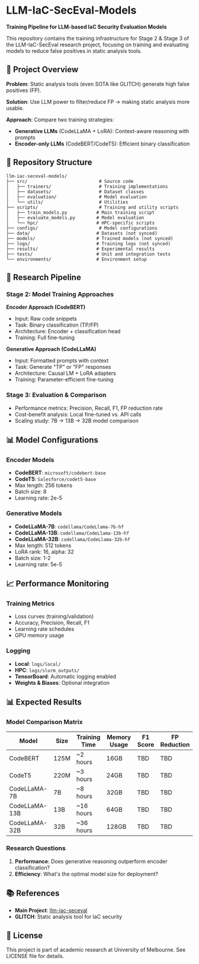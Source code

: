 # LLM-IaC-SecEval-Models

**Training Pipeline for LLM-based IaC Security Evaluation Models**

This repository contains the training infrastructure for Stage 2 & Stage 3 of the LLM-IaC-SecEval research project, focusing on training and evaluating models to reduce false positives in static analysis tools.

## 🎯 Project Overview

**Problem**: Static analysis tools (even SOTA like GLITCH) generate high false positives (FP).

**Solution**: Use LLM power to filter/reduce FP → making static analysis more usable.

**Approach**: Compare two training strategies:

- **Generative LLMs** (CodeLLaMA + LoRA): Context-aware reasoning with prompts
- **Encoder-only LLMs** (CodeBERT/CodeT5): Efficient binary classification

## 📁 Repository Structure

```
llm-iac-seceval-models/
├── src/                           # Source code
│   ├── trainers/                  # Training implementations
│   ├── datasets/                  # Dataset classes
│   ├── evaluation/                # Model evaluation
│   └── utils/                     # Utilities
├── scripts/                       # Training and utility scripts
│   ├── train_models.py           # Main training script
│   ├── evaluate_models.py        # Model evaluation
│   └── hpc/                      # HPC-specific scripts
├── configs/                       # Model configurations
├── data/                         # Datasets (not synced)
├── models/                       # Trained models (not synced)
├── logs/                         # Training logs (not synced)
├── results/                      # Experimental results
├── tests/                        # Unit and integration tests
└── environments/                 # Environment setup
```

## 🔬 Research Pipeline

### Stage 2: Model Training Approaches

**Encoder Approach (CodeBERT)**

- Input: Raw code snippets
- Task: Binary classification (TP/FP)
- Architecture: Encoder + classification head
- Training: Full fine-tuning

**Generative Approach (CodeLLaMA)**

- Input: Formatted prompts with context
- Task: Generate "TP" or "FP" responses
- Architecture: Causal LM + LoRA adapters
- Training: Parameter-efficient fine-tuning

### Stage 3: Evaluation & Comparison

- Performance metrics: Precision, Recall, F1, FP reduction rate
- Cost-benefit analysis: Local fine-tuned vs. API calls
- Scaling study: 7B → 13B → 32B model comparison

## 📊 Model Configurations

### Encoder Models

- **CodeBERT**: `microsoft/codebert-base`
- **CodeT5**: `Salesforce/codet5-base`
- Max length: 256 tokens
- Batch size: 8
- Learning rate: 2e-5

### Generative Models

- **CodeLLaMA-7B**: `codellama/CodeLlama-7b-hf`
- **CodeLLaMA-13B**: `codellama/CodeLlama-13b-hf`
- **CodeLLaMA-32B**: `codellama/CodeLlama-32b-hf`
- Max length: 512 tokens
- LoRA rank: 16, alpha: 32
- Batch size: 1-2
- Learning rate: 5e-5

## 📈 Performance Monitoring

### Training Metrics

- Loss curves (training/validation)
- Accuracy, Precision, Recall, F1
- Learning rate schedules
- GPU memory usage

### Logging

- **Local**: `logs/local/`
- **HPC**: `logs/slurm_outputs/`
- **TensorBoard**: Automatic logging enabled
- **Weights & Biases**: Optional integration

## 📊 Expected Results

### Model Comparison Matrix

| Model         | Size | Training Time | Memory Usage | F1 Score | FP Reduction |
| ------------- | ---- | ------------- | ------------ | -------- | ------------ |
| CodeBERT      | 125M | ~2 hours      | 16GB         | TBD      | TBD          |
| CodeT5        | 220M | ~3 hours      | 24GB         | TBD      | TBD          |
| CodeLLaMA-7B  | 7B   | ~8 hours      | 32GB         | TBD      | TBD          |
| CodeLLaMA-13B | 13B  | ~16 hours     | 64GB         | TBD      | TBD          |
| CodeLLaMA-32B | 32B  | ~36 hours     | 128GB        | TBD      | TBD          |

### Research Questions

1. **Performance**: Does generative reasoning outperform encoder classification?
2. **Efficiency**: What's the optimal model size for deployment?

## 📚 References

- **Main Project**: [llm-iac-seceval](https://github.com/colemei/llm-iac-seceval)
- **GLITCH**: Static analysis tool for IaC security

## 📄 License

This project is part of academic research at University of Melbourne. See LICENSE file for details.
